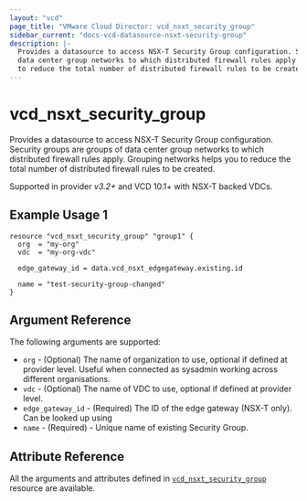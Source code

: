 ```yaml
---
layout: "vcd"
page_title: "VMware Cloud Director: vcd_nsxt_security_group"
sidebar_current: "docs-vcd-datasource-nsxt-security-group"
description: |-
  Provides a datasource to access NSX-T Security Group configuration. Security groups are groups of
  data center group networks to which distributed firewall rules apply. Grouping networks helps you 
  to reduce the total number of distributed firewall rules to be created. 
---
```


# vcd\_nsxt\_security\_group

Provides a datasource to access NSX-T Security Group configuration. Security groups are groups of
data center group networks to which distributed firewall rules apply. Grouping networks helps you to
reduce the total number of distributed firewall rules to be created. 

Supported in provider *v3.2+* and VCD 10.1+ with NSX-T backed VDCs.

## Example Usage 1

```hcl
resource "vcd_nsxt_security_group" "group1" {
  org  = "my-org"
  vdc  = "my-org-vdc"

  edge_gateway_id = data.vcd_nsxt_edgegateway.existing.id

  name = "test-security-group-changed"
}
```

## Argument Reference

The following arguments are supported:

* `org` - (Optional) The name of organization to use, optional if defined at provider level. Useful
  when connected as sysadmin working across different organisations.
* `vdc` - (Optional) The name of VDC to use, optional if defined at provider level.
* `edge_gateway_id` - (Required) The ID of the edge gateway (NSX-T only). Can be looked up using
* `name` - (Required)  - Unique name of existing Security Group.

## Attribute Reference

All the arguments and attributes defined in
[`vcd_nsxt_security_group`](/docs/providers/vcd/r/nsxt_security_group.html) resource are available.
